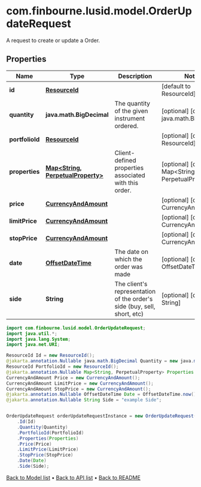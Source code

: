 # com.finbourne.lusid.model.OrderUpdateRequest
A request to create or update a Order.

## Properties

Name | Type | Description | Notes
------------ | ------------- | ------------- | -------------
**id** | [**ResourceId**](ResourceId.md) |  | [default to ResourceId]
**quantity** | **java.math.BigDecimal** | The quantity of the given instrument ordered. | [optional] [default to java.math.BigDecimal]
**portfolioId** | [**ResourceId**](ResourceId.md) |  | [optional] [default to ResourceId]
**properties** | [**Map&lt;String, PerpetualProperty&gt;**](PerpetualProperty.md) | Client-defined properties associated with this order. | [optional] [default to Map<String, PerpetualProperty>]
**price** | [**CurrencyAndAmount**](CurrencyAndAmount.md) |  | [optional] [default to CurrencyAndAmount]
**limitPrice** | [**CurrencyAndAmount**](CurrencyAndAmount.md) |  | [optional] [default to CurrencyAndAmount]
**stopPrice** | [**CurrencyAndAmount**](CurrencyAndAmount.md) |  | [optional] [default to CurrencyAndAmount]
**date** | [**OffsetDateTime**](OffsetDateTime.md) | The date on which the order was made | [optional] [default to OffsetDateTime]
**side** | **String** | The client&#39;s representation of the order&#39;s side (buy, sell, short, etc) | [optional] [default to String]

```java
import com.finbourne.lusid.model.OrderUpdateRequest;
import java.util.*;
import java.lang.System;
import java.net.URI;

ResourceId Id = new ResourceId();
@jakarta.annotation.Nullable java.math.BigDecimal Quantity = new java.math.BigDecimal("100.00");
ResourceId PortfolioId = new ResourceId();
@jakarta.annotation.Nullable Map<String, PerpetualProperty> Properties = new Map<String, PerpetualProperty>();
CurrencyAndAmount Price = new CurrencyAndAmount();
CurrencyAndAmount LimitPrice = new CurrencyAndAmount();
CurrencyAndAmount StopPrice = new CurrencyAndAmount();
@jakarta.annotation.Nullable OffsetDateTime Date = OffsetDateTime.now();
@jakarta.annotation.Nullable String Side = "example Side";


OrderUpdateRequest orderUpdateRequestInstance = new OrderUpdateRequest()
    .Id(Id)
    .Quantity(Quantity)
    .PortfolioId(PortfolioId)
    .Properties(Properties)
    .Price(Price)
    .LimitPrice(LimitPrice)
    .StopPrice(StopPrice)
    .Date(Date)
    .Side(Side);
```


[Back to Model list](../README.md#documentation-for-models) &#8226; [Back to API list](../README.md#documentation-for-api-endpoints) &#8226; [Back to README](../README.md)
